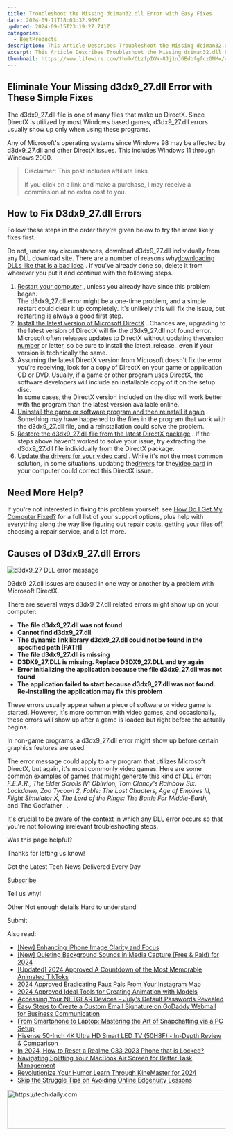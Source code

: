 ```yaml
---
title: Troubleshoot the Missing dciman32.dll Error with Easy Fixes
date: 2024-09-11T18:03:32.969Z
updated: 2024-09-15T23:19:27.741Z
categories:
  - BestProducts
description: This Article Describes Troubleshoot the Missing dciman32.dll Error with Easy Fixes
excerpt: This Article Describes Troubleshoot the Missing dciman32.dll Error with Easy Fixes
thumbnail: https://www.lifewire.com/thmb/CLzfpIGW-8Jj1nJ6EdbfgfczGNM=/400x300/filters:no_upscale():max_bytes(150000):strip_icc():format(webp)/dciman32-dll-error-message-5abd098eba61770037a5e9a9.png
---
```


## Eliminate Your Missing d3dx9_27.dll Error with These Simple Fixes
 The d3dx9\_27.dll file is one of many files that make up DirectX. Since DirectX is utilized by most Windows based games, d3dx9\_27.dll errors usually show up only when using these programs.

 Any of Microsoft's operating systems since Windows 98 may be affected by d3dx9\_27.dll and other DirectX issues. This includes Windows 11 through Windows 2000.

>  Disclaimer: This post includes affiliate links
>
>  If you click on a link and make a purchase, I may receive a commission at no extra cost to you.
>

## How to Fix D3dx9\_27.dll Errors

 Follow these steps in the order they're given below to try the more likely fixes first.

 Do not, under any circumstances, download d3dx9\_27.dll individually from any DLL download site. There are a number of reasons why[downloading DLLs like that is a bad idea](https://www.lifewire.com/important-reasons-not-to-download-dll-files-2624455) . If you've already done so, delete it from wherever you put it and continue with the following steps.

1. [Restart your computer](https://www.lifewire.com/how-to-reboot-a-computer-2624568) , unless you already have since this problem began.  
 The d3dx9\_27.dll error might be a one-time problem, and a simple restart could clear it up completely. It's unlikely this will fix the issue, but restarting is always a good first step.
2. [Install the latest version of Microsoft DirectX](https://www.lifewire.com/how-to-download-install-directx-2624489) . Chances are, upgrading to the latest version of DirectX will fix the d3dx9\_27.dll not found error.  
 Microsoft often releases updates to DirectX without updating the[version number](https://www.lifewire.com/version-number-2626043) or letter, so be sure to install the latest_release_ even if your version is technically the same.
3. Assuming the latest DirectX version from Microsoft doesn't fix the error you're receiving, look for a copy of DirectX on your game or application CD or DVD. Usually, if a game or other program uses DirectX, the software developers will include an installable copy of it on the setup disc.  
 In some cases, the DirectX version included on the disc will work better with the program than the latest version available online.
4. [Uninstall the game or software program and then reinstall it again](https://www.lifewire.com/what-is-the-proper-way-to-reinstall-a-software-program-2624478) . Something may have happened to the files in the program that work with the d3dx9\_27.dll file, and a reinstallation could solve the problem.
5. [Restore the d3dx9_27.dll file from the latest DirectX package](https://www.lifewire.com/how-to-restore-a-missing-directx-dll-file-2624516) . If the steps above haven't worked to solve your issue, try extracting the d3dx9\_27.dll file individually from the DirectX package.
6. [Update the drivers for your video card](https://www.lifewire.com/how-to-update-drivers-in-windows-2619214) . While it's not the most common solution, in some situations, updating the[drivers](https://www.lifewire.com/what-is-a-device-driver-2625796) for the[video card](https://www.lifewire.com/what-is-a-video-card-2618161) in your computer could correct this DirectX issue.

## Need More Help?

 If you're not interested in fixing this problem yourself, see [How Do I Get My Computer Fixed?](https://www.lifewire.com/how-do-i-get-my-computer-fixed-2625167) for a full list of your support options, plus help with everything along the way like figuring out repair costs, getting your files off, choosing a repair service, and a lot more.

## Causes of D3dx9\_27.dll Errors

![d3dx9_27 DLL error message](https://www.lifewire.com/thmb/hYEvQWNJkz2u3e_fzd5kJf8ULvA=/1500x0/filters:no_upscale():max_bytes(150000):strip_icc():format(webp)/d3dx9_27-dll-error-message-59a02e0c03f4020011041a16.png)

 D3dx9\_27.dll issues are caused in one way or another by a problem with Microsoft DirectX.

 There are several ways d3dx9\_27.dll related errors might show up on your computer:

* **The file d3dx9\_27.dll was not found**
* **Cannot find d3dx9\_27.dll**
* **The dynamic link library d3dx9\_27.dll could not be found in the specified path \[PATH\]**
* **The file d3dx9\_27.dll is missing**
* **D3DX9\_27.DLL is missing. Replace D3DX9\_27.DLL and try again**
* **Error initializing the application because the file d3dx9\_27.dll was not found**
* **The application failed to start because d3dx9\_27.dll was not found. Re-installing the application may fix this problem**

 These errors usually appear when a piece of software or video game is started. However, it's more common with video games, and occasionally, these errors will show up after a game is loaded but right before the actually begins.

 In non-game programs, a d3dx9\_27.dll error might show up before certain graphics features are used.

 The error message could apply to any program that utilizes Microsoft DirectX, but again, it's most commonly video games. Here are some common examples of games that might generate this kind of DLL error: _F.E.A.R., The Elder Scrolls IV: Oblivion, Tom Clancy's Rainbow Six: Lockdown, Zoo Tycoon 2, Fable: The Lost Chapters, Age of Empires III, Flight Simulator X, The Lord of the Rings: The Battle For Middle-Earth,_ and_The Godfather_ .

 It's crucial to be aware of the context in which any DLL error occurs so that you're not following irrelevant troubleshooting steps.

Was this page helpful?

Thanks for letting us know!

 Get the Latest Tech News Delivered Every Day

[Subscribe](https://www.lifewire.com/#)

Tell us why!

 Other  Not enough details  Hard to understand

 Submit

<ins class="adsbygoogle"
     style="display:block"
     data-ad-format="autorelaxed"
     data-ad-client="ca-pub-7571918770474297"
     data-ad-slot="1223367746"></ins>

<ins class="adsbygoogle"
     style="display:block"
     data-ad-client="ca-pub-7571918770474297"
     data-ad-slot="8358498916"
     data-ad-format="auto"
     data-full-width-responsive="true"></ins>

<span class="atpl-alsoreadstyle">Also read:</span>
<div><ul>
<li><a href="https://fox-direct.techidaily.com/new-enhancing-iphone-image-clarity-and-focus/"><u>[New] Enhancing iPhone Image Clarity and Focus</u></a></li>
<li><a href="https://screen-mirroring-recording.techidaily.com/new-quieting-background-sounds-in-media-capture-free-and-paid-for-2024/"><u>[New] Quieting Background Sounds in Media Capture (Free & Paid) for 2024</u></a></li>
<li><a href="https://tiktok-video-recordings.techidaily.com/updated-2024-approved-a-countdown-of-the-most-memorable-animated-tiktoks/"><u>[Updated] 2024 Approved A Countdown of the Most Memorable Animated TikToks</u></a></li>
<li><a href="https://instagram-video-files.techidaily.com/2024-approved-eradicating-faux-pals-from-your-instagram-map/"><u>2024 Approved Eradicating Faux Pals From Your Instagram Map</u></a></li>
<li><a href="https://some-knowledge.techidaily.com/2024-approved-ideal-tools-for-creating-animation-with-models/"><u>2024 Approved Ideal Tools for Creating Animation with Models</u></a></li>
<li><a href="https://technical-tips.techidaily.com/accessing-your-netgear-devices-julys-default-passwords-revealed/"><u>Accessing Your NETGEAR Devices – July's Default Passwords Revealed</u></a></li>
<li><a href="https://technical-tips.techidaily.com/easy-steps-to-create-a-custom-email-signature-on-godaddy-webmail-for-business-communication/"><u>Easy Steps to Create a Custom Email Signature on GoDaddy Webmail for Business Communication</u></a></li>
<li><a href="https://techno-recovery.techidaily.com/1722853674483-from-smartphone-to-laptop-mastering-the-art-of-snapchatting-via-a-pc-setup/"><u>From Smartphone to Laptop: Mastering the Art of Snapchatting via a PC Setup</u></a></li>
<li><a href="https://technical-tips.techidaily.com/hisense-50-inch-4k-ultra-hd-smart-led-tv-50h8f-in-depth-review-and-comparison/"><u>Hisense 50-Inch 4K Ultra HD Smart LED TV (50H8F) - In-Depth Review & Comparison</u></a></li>
<li><a href="https://easy-unlock-android.techidaily.com/in-2024-how-to-reset-a-realme-c33-2023-phone-that-is-locked-by-drfone-android/"><u>In 2024, How to Reset a Realme C33 2023 Phone that is Locked?</u></a></li>
<li><a href="https://technical-tips.techidaily.com/1722867959139-navigating-splitting-your-macbook-air-screen-for-better-task-management/"><u>Navigating Splitting Your MacBook Air Screen for Better Task Management</u></a></li>
<li><a href="https://extra-approaches.techidaily.com/revolutionize-your-humor-learn-through-kinemaster-for-2024/"><u>Revolutionize Your Humor Learn Through KineMaster for 2024</u></a></li>
<li><a href="https://extra-hints.techidaily.com/skip-the-struggle-tips-on-avoiding-online-edgenuity-lessons/"><u>Skip the Struggle Tips on Avoiding Online Edgenuity Lessons</u></a></li>
</ul></div>

<!-- affiliate ads begin -->
<a href="https://smilemakers.pxf.io/c/5597632/2123899/26106" target="_top" id="2123899">
  <img src="//a.impactradius-go.com/display-ad/26106-2123899" border="0" alt="https://techidaily.com" width="728" height="90"/>
</a>
<img height="0" width="0" src="https://smilemakers.pxf.io/i/5597632/2123899/26106" style="position:absolute;visibility:hidden;" border="0" />
<!-- affiliate ads end -->

